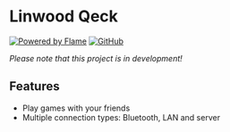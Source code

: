 # Linwood Qeck

[![Powered by Flame](https://img.shields.io/badge/Powered%20by-%F0%9F%94%A5%20Flame-orange.svg?style=for-the-badge)](https://flame-engine.org)
[![GitHub](https://img.shields.io/github/license/LinwoodCloud/Qeck?style=for-the-badge&color=orange)](LICENSE)

*Please note that this project is in development!*

## Features

* Play games with your friends
* Multiple connection types: Bluetooth, LAN and server
